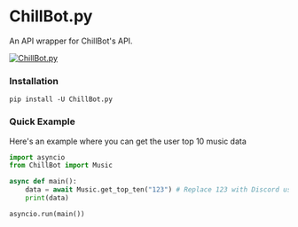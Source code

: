 # ChillBot.py
An API wrapper for ChillBot's API.

[![ChillBot.py](https://snyk.io/advisor/python/ChillBot.py/badge.svg)](https://snyk.io/advisor/python/ChillBot.py)

### Installation
`pip install -U ChillBot.py`

### Quick Example
Here's an example where you can get the user top 10 music data
```py
import asyncio
from ChillBot import Music

async def main():
    data = await Music.get_top_ten("123") # Replace 123 with Discord user ID
    print(data)

asyncio.run(main())
```

